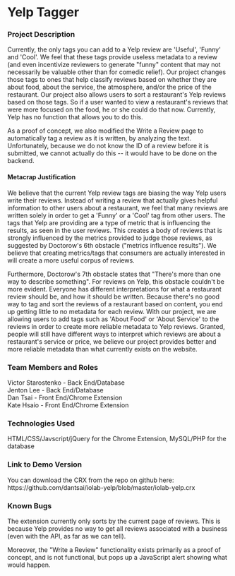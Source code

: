 <h1>Yelp Tagger</h1>

<h3>Project Description</h3>
<p>Currently, the only tags you can add to a Yelp review are 'Useful', 'Funny' and 'Cool'. We feel that these tags provide useless metadata to a review (and even incentivize reviewers to generate "funny" content that may not necessarily be valuable other than for comedic relief). Our project changes those tags to ones that help classify reviews based on whether they are about food, about the service, the atmosphere, and/or the price of the restaurant. Our project also allows users to sort a restaurant's Yelp reviews based on those tags. So if a user wanted to view a restaurant's reviews that were more focused on the food, he or she could do that now. Currently, Yelp has no function that allows you to do this.
<p>As a proof of concept, we also modified the Write a Review page to automatically tag a review as it is written, by analyzing the text. Unfortunately, because we do not know the ID of a review before it is submitted, we cannot actually do this -- it would have to be done on the backend.</p>

<h4>Metacrap Justification</h4><p>We believe that the current Yelp review tags are biasing the way Yelp users write their reviews. Instead of writing a review that actually gives helpful information to other users about a restaurant, we feel that many reviews are written solely in order to get a 'Funny' or a 'Cool' tag from other users. The tags that Yelp are providing are a type of metric that is influencing the results, as seen in the user reviews. This creates a body of reviews that is strongly influenced by the metrics provided to judge those reviews, as suggested by Doctorow's 6th obstacle ("metrics influence results"). We believe that creating metrics/tags that consumers are actually interested in will create a more useful corpus of reviews.</p>

<p>Furthermore, Doctorow's 7th obstacle states that "There's more than one way to describe something". For reviews on Yelp, this obstacle couldn't be more evident. Everyone has different interpretations for what a restaurant review should be, and how it should be written. Because there's no good way to tag and sort the reviews of a restaurant based on content, you end up getting little to no metadata for each review. With our project, we are allowing users to add tags such as 'About Food' or 'About Service' to the reviews in order to create more reliable metadata to Yelp reviews. Granted, people will still have different ways to interpret which reviews are about a restaurant's service or price, we believe our project provides better and more reliable metadata than what currently exists on the website.</p>

<h3>Team Members and Roles</h3>
<p>Victor Starostenko - Back End/Database<br/>
Jenton Lee - Back End/Database<br />
Dan Tsai - Front End/Chrome Extension<br />
Kate Hsaio - Front End/Chrome Extension</p>

<h3>Technologies Used</h3>
<p>HTML/CSS/Javscript/jQuery for the Chrome Extension, MySQL/PHP for the database</p>

<h3>Link to Demo Version</h3>
<p>You can download the CRX from the repo on github here: https://github.com/dantsai/iolab-yelp/blob/master/iolab-yelp.crx</p>

<h3>Known Bugs</h3>
<p>The extension currently only sorts by the current page of reviews. This is because Yelp provides no way to get all reviews associated with a business (even with the API, as far as we can tell).</p>
<p>Moreover, the "Write a Review" functionality exists primarily as a proof of concept, and is not functional, but pops up a JavaScript alert showing what would happen.</p>
